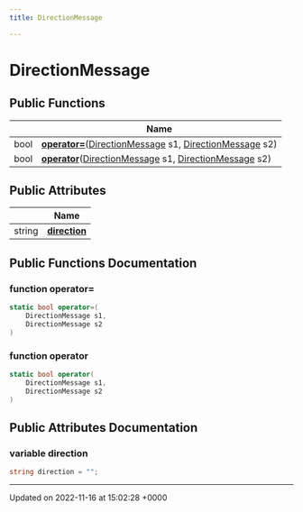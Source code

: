 ```yaml
---
title: DirectionMessage

---
```


# DirectionMessage





## Public Functions

|                | Name           |
| -------------- | -------------- |
| bool | **[operator=](/SignallingSystem-doc/vb/Classes/classDirectionMessage/#function-operator=)**([DirectionMessage](/SignallingSystem-doc/vb/Classes/classDirectionMessage/) s1, [DirectionMessage](/SignallingSystem-doc/vb/Classes/classDirectionMessage/) s2) |
| bool | **[operator](/SignallingSystem-doc/vb/Classes/classDirectionMessage/#function-operator)**([DirectionMessage](/SignallingSystem-doc/vb/Classes/classDirectionMessage/) s1, [DirectionMessage](/SignallingSystem-doc/vb/Classes/classDirectionMessage/) s2) |

## Public Attributes

|                | Name           |
| -------------- | -------------- |
| string | **[direction](/SignallingSystem-doc/vb/Classes/classDirectionMessage/#variable-direction)**  |

## Public Functions Documentation

### function operator=

```csharp
static bool operator=(
    DirectionMessage s1,
    DirectionMessage s2
)
```


### function operator

```csharp
static bool operator(
    DirectionMessage s1,
    DirectionMessage s2
)
```


## Public Attributes Documentation

### variable direction

```csharp
string direction = "";
```


-------------------------------

Updated on 2022-11-16 at 15:02:28 +0000